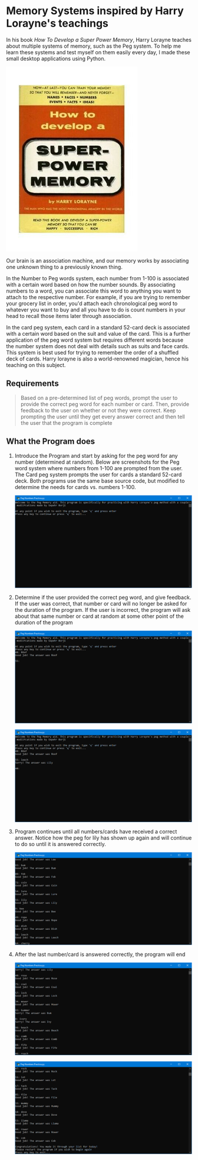 # Memory Systems inspired by Harry Lorayne's teachings
In his book *How To Develop a Super Power Memory*, Harry Lorayne teaches about multiple systems of memory, such as the Peg system. To help me learn these systems and test myself on them easily every day, I made these small desktop applications using Python.  

![*How to Develop a Super Power Memory* by Harry Lorayne](https://github.com/BrosephB/Memory-Systems/blob/main/Readme/icon.jpg?raw=true)

Our brain is an association machine, and our memory works by associating one unknown thing to a previously known thing.

In the Number to Peg words system, each number from 1-100 is associated with a certain word based on how the number sounds. By associating numbers to a word, you can associate this word to anything you want to attach to the respective number. For example, if you are trying to remember your grocery list in order, you'd attach each chronological peg word to whatever you want to buy and all you have to do is count numbers in your head to recall those items later through association.

In the card peg system, each card in a standard 52-card deck is associated with a certain word based on the suit and value of the card. This is a further application of the peg word system but requires different words because the number system does not deal with details such as suits and face cards. This system is best used for trying to remember the order of a shuffled deck of cards. Harry lorayne is also a world-renowned magician, hence his teaching on this subject.


## Requirements
> Based on a pre-determined list of peg words, prompt the user to provide the correct peg word for each number or card. Then, provide feedback to the user on whether or not they were correct. Keep prompting the user until they get every answer correct and then tell the user that the program is complete

## What the Program does
1. Introduce the Program and start by asking for the peg word for any number (determined at random). Below are screenshots for the Peg word system where numbers from 1-100 are prompted from the user. The Card peg system prompts the user for cards a standard 52-card deck. Both programs use the same base source code, but modified to determine the needs for cards vs. numbers 1-100.

	![When the program first starts](https://github.com/BrosephB/Memory-Systems/blob/main/Readme/Intro.png?raw=true)

2. Determine if the user provided the correct peg word, and give feedback. If the user was correct, that number or card will no longer be asked for the duration of the program. If the user is incorrect, the program will ask about that same number or card at random at some other point of the duration of the program
	
	![First peg word is correct and provides positive feedback](https://github.com/BrosephB/Memory-Systems/blob/main/Readme/feedback.png?raw=true)

	![Second peg word is incorrect and provides negative feedback](https://github.com/BrosephB/Memory-Systems/blob/main/Readme/feedback-wrong.png?raw=true)

3. Program continues until all numbers/cards have received a correct answer. Notice how the peg for lily has shown up again and will continue to do so until it is answered correctly.
	
	![the peg for Lily is shown again and will keep repeating until the user answers it correctly](https://github.com/BrosephB/Memory-Systems/blob/main/Readme/leech-twice.png?raw=true)

4. After the last number/card is answered correctly, the program will end

	![The program runs over and over for every number 1-100](https://github.com/BrosephB/Memory-Systems/blob/main/Readme/middle.png?raw=true)

	![The program ends and gives congratulations when you complete the list](https://github.com/BrosephB/Memory-Systems/blob/main/Readme/end.png?raw=true)











